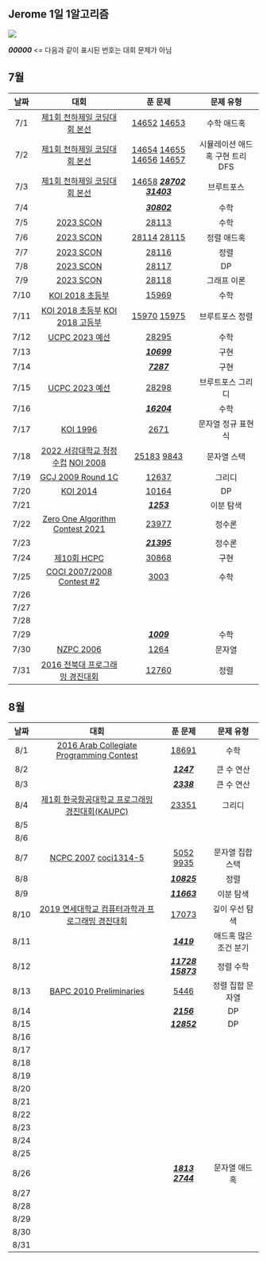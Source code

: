 ## Jerome 1일 1알고리즘

![](https://api.mosu.blog/OneDay-OneAlgorithm/JeromeSim?since=2024-07-01&until=2024-08-31)

**_00000_** <= 다음과 같이 표시된 번호는 대회 문제가 아님 

## 7월

|  날짜  |                                                        대회                                                        |                                                                                            푼 문제                                                                                             |        문제 유형        |
|:----:|:----------------------------------------------------------------------------------------------------------------:|:-------------------------------------------------------------------------------------------------------------------------------------------------------------------------------------------:|:-------------------:|
| 7/1  |                         [제1회 천하제일 코딩대회 본선](https://www.acmicpc.net/category/detail/1749)                         |                                                [14652](https://www.acmicpc.net/problem/14652) [14653](https://www.acmicpc.net/problem/14653)                                                |       수학 애드혹        |
| 7/2  |                         [제1회 천하제일 코딩대회 본선](https://www.acmicpc.net/category/detail/1749)                         | [14654](https://www.acmicpc.net/problem/14654) [14655](https://www.acmicpc.net/problem/14655) [14656](https://www.acmicpc.net/problem/14656) [14657](https://www.acmicpc.net/problem/14657) | 시뮬레이션 애드혹 구현 트리 DFS |
| 7/3  |                         [제1회 천하제일 코딩대회 본선](https://www.acmicpc.net/category/detail/1749)                         |                  [14658](https://www.acmicpc.net/problem/14658) **_[28702](https://www.acmicpc.net/problem/28702)_** **_[31403](https://www.acmicpc.net/problem/31403)_**                   |        브루트포스        |
| 7/4  |                                                                                                                  |                                                                    **_[30802](https://www.acmicpc.net/problem/30802)_**                                                                     |         수학          |
| 7/5  |                            [2023 SCON](https://www.acmicpc.net/category/detail/3581)                             |                                                                       [28113](https://www.acmicpc.net/problem/28113)                                                                        |         수학          |
| 7/6  |                            [2023 SCON](https://www.acmicpc.net/category/detail/3581)                             |                                                [28114](https://www.acmicpc.net/problem/28114) [28115](https://www.acmicpc.net/problem/28115)                                                |       정렬 애드혹        |
| 7/7  |                            [2023 SCON](https://www.acmicpc.net/category/detail/3581)                             |                                                                       [28116](https://www.acmicpc.net/problem/28116)                                                                        |         정렬          |
| 7/8  |                            [2023 SCON](https://www.acmicpc.net/category/detail/3581)                             |                                                                       [28117](https://www.acmicpc.net/problem/28117)                                                                        |         DP          |
| 7/9  |                            [2023 SCON](https://www.acmicpc.net/category/detail/3581)                             |                                                                       [28118](https://www.acmicpc.net/problem/28118)                                                                        |       그래프 이론        |
| 7/10 |                               [KOI 2018 초등부](https://www.acmicpc.net/category/427)                               |                                                                       [15969](https://www.acmicpc.net/problem/15969)                                                                        |         수학          |
| 7/11 |    [KOI 2018 초등부](https://www.acmicpc.net/category/427) [KOI 2018 고등부](https://www.acmicpc.net/category/427)     |                                                [15970](https://www.acmicpc.net/problem/15970) [15975](https://www.acmicpc.net/problem/15975)                                                |      브루트포스 정렬       |
| 7/12 |                           [UCPC 2023 예선](https://www.acmicpc.net/category/detail/3613)                           |                                                                       [28295](https://www.acmicpc.net/problem/28295)                                                                        |         수학          |
| 7/13 |                                                                                                                  |                                                                    **_[10699](https://www.acmicpc.net/problem/10699)_**                                                                     |         구현          |
| 7/14 |                                                                                                                  |                                                                     **_[7287](https://www.acmicpc.net/problem/10699)_**                                                                     |         구현          |
| 7/15 |                           [UCPC 2023 예선](https://www.acmicpc.net/category/detail/3613)                           |                                                                       [28298](https://www.acmicpc.net/problem/28298)                                                                        |      브루트포스 그리디      |
| 7/16 |                                                                                                                  |                                                                    **_[16204](https://www.acmicpc.net/problem/10699)_**                                                                     |         수학          |
| 7/17 |                                 [KOI 1996](https://www.acmicpc.net/problem/2671)                                 |                                                                        [2671](https://www.acmicpc.net/problem/2671)                                                                         |     문자열 정규 표현식      |
| 7/18 | [2022 서강대학교 청정수컵](https://www.acmicpc.net/category/696) [NOI 2008](https://www.acmicpc.net/category/detail/1212) |                                                 [25183](https://www.acmicpc.net/problem/25183) [9843](https://www.acmicpc.net/problem/9843)                                                 |       문자열 스택        |
| 7/19 |                        [GCJ 2009 Round 1C](https://www.acmicpc.net/category/detail/1703)                         |                                                                       [12637](https://www.acmicpc.net/problem/12637)                                                                        |         그리디         |
| 7/20 |                                 [KOI 2014](https://www.acmicpc.net/category/302)                                 |                                                                       [10164](https://www.acmicpc.net/problem/10164)                                                                        |         DP          |
| 7/21 |                                                                                                                  |                                                                     **_[1253](https://www.acmicpc.net/problem/1253)_**                                                                      |        이분 탐색        |
| 7/22 |                 [Zero One Algorithm Contest 2021](https://www.acmicpc.net/category/detail/2956)                  |                                                                       [23977](https://www.acmicpc.net/problem/23977)                                                                        |         정수론         |
| 7/23 |                                                                                                                  |                                                                    **_[21395](https://www.acmicpc.net/problem/21395)_**                                                                     |         정수론         |
| 7/24 |                                [제10회 HCPC](https://www.acmicpc.net/category/1006)                                |                                                                       [30868](https://www.acmicpc.net/problem/30868)                                                                        |         구현          |
| 7/25 |                     [COCI 2007/2008 Contest #2](https://www.acmicpc.net/category/detail/101)                     |                                                                        [3003](https://www.acmicpc.net/problem/3003)                                                                         |         수학          |
| 7/26 |                                                                                                                  |                                                                                                                                                                                             |                     |
| 7/27 |                                                                                                                  |                                                                                                                                                                                             |                     |
| 7/28 |                                                                                                                  |                                                                                                                                                                                             |                     |
| 7/29 |                                                                                                                  |                                                                     **_[1009](https://www.acmicpc.net/problem/1009)_**                                                                      |         수학          |
| 7/30 |                            [NZPC 2006](https://www.acmicpc.net/category/detail/1142)                             |                                                                        [1264](https://www.acmicpc.net/problem/1264)                                                                         |         문자열         |
| 7/31 |                       [2016 전북대 프로그래밍 경진대회](https://www.acmicpc.net/category/detail/1489)                        |                                                                       [12760](https://www.acmicpc.net/problem/12760)                                                                        |         정렬          |

## 8월

|  날짜  |                                                         대회                                                          |                                                    푼 문제                                                    |    문제 유형     |
|:----:|:-------------------------------------------------------------------------------------------------------------------:|:----------------------------------------------------------------------------------------------------------:|:------------:|
| 8/1  |              [2016 Arab Collegiate Programming Contest](https://www.acmicpc.net/category/detail/2188)               |                               [18691](https://www.acmicpc.net/problem/18691)                               |      수학      |
| 8/2  |                                                                                                                     |                             **_[1247](https://www.acmicpc.net/problem/1247)_**                             |    큰 수 연산    |
| 8/3  |                                                                                                                     |                             **_[2338](https://www.acmicpc.net/problem/2338)_**                             |    큰 수 연산    |
| 8/4  |                    [제1회 한국항공대학교 프로그래밍 경진대회(KAUPC)](https://www.acmicpc.net/category/detail/2838)                    |                               [23351](https://www.acmicpc.net/problem/23351)                               |     그리디      |
| 8/5  |                                                                                                                     |                                                                                                            |              |
| 8/6  |                                                                                                                     |                                                                                                            |              |
| 8/7  | [NCPC 2007](https://www.acmicpc.net/category/detail/214) [coci1314-5](https://www.acmicpc.net/category/detail/1230) |         [5052](https://www.acmicpc.net/problem/5052) [9935](https://www.acmicpc.net/problem/9935)          |  문자열 집합 스택   |
| 8/8  |                                                                                                                     |                            **_[10825](https://www.acmicpc.net/problem/10825)_**                            |      정렬      |
| 8/9  |                                                                                                                     |                            **_[11663](https://www.acmicpc.net/problem/11663)_**                            |    이분 탐색     |
| 8/10 |                    [2019 연세대학교 컴퓨터과학과 프로그래밍 경진대회](https://www.acmicpc.net/category/detail/2024)                     |                               [17073](https://www.acmicpc.net/problem/17073)                               |   깊이 우선 탐색   |
| 8/11 |                                                                                                                     |                             **_[1419](https://www.acmicpc.net/problem/1419)_**                             | 애드혹 많은 조건 분기 |
| 8/12 |                                                                                                                     | **_[11728](https://www.acmicpc.net/problem/11728)_**  **_[15873](https://www.acmicpc.net/problem/15873)_** |    정렬 수학     |
| 8/13 |                       [BAPC 2010 Preliminaries](https://www.acmicpc.net/category/detail/426)                        |                                [5446](https://www.acmicpc.net/problem/5446)                                |  정렬 집합 문자열   |
| 8/14 |                                                                                                                     |                             **_[2156](https://www.acmicpc.net/problem/2156)_**                             |      DP      |
| 8/15 |                                                                                                                     |                            **_[12852](https://www.acmicpc.net/problem/12852)_**                            |      DP      |
| 8/16 |                                                                                                                     |                                                                                                            |              |
| 8/17 |                                                                                                                     |                                                                                                            |              |
| 8/18 |                                                                                                                     |                                                                                                            |              |
| 8/19 |                                                                                                                     |                                                                                                            |              |
| 8/20 |                                                                                                                     |                                                                                                            |              |
| 8/21 |                                                                                                                     |                                                                                                            |              |
| 8/22 |                                                                                                                     |                                                                                                            |              |
| 8/23 |                                                                                                                     |                                                                                                            |              |
| 8/24 |                                                                                                                     |                                                                                                            |              |
| 8/25 |                                                                                                                     |                                                                                                            |              |
| 8/26 |                                                                                                                     |   **_[1813](https://www.acmicpc.net/problem/1813)_**  **_[2744](https://www.acmicpc.net/problem/2744)_**   |   문자열 애드 혹   |
| 8/27 |                                                                                                                     |                                                                                                            |              |
| 8/28 |                                                                                                                     |                                                                                                            |              |
| 8/29 |                                                                                                                     |                                                                                                            |              |
| 8/30 |                                                                                                                     |                                                                                                            |              |
| 8/31 |                                                                                                                     |                                                                                                            |              |
